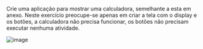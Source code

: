 Crie uma aplicação para mostrar uma calculadora, semelhante a esta em anexo. Neste exercício preocupe-se apenas em criar a tela com o display e os botões, a calculadora não precisa funcionar, os botões não precisam executar nenhuma atividade.

![image](https://github.com/Rafhaelslv/Janela-da-Calculadora/assets/127260453/193b9138-6142-45dc-8683-2195ebf07f6f)



